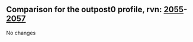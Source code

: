 ## Comparison for the outpost0 profile, rvn: [2055](https://github.com/PRO100KatYT/FortniteProfileRevisions/tree/main/profiles/outpost0/2055%20outpost0.json)-[2057](https://github.com/PRO100KatYT/FortniteProfileRevisions/tree/main/profiles/outpost0/2057%20outpost0.json)

No changes
